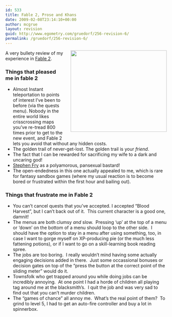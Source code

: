 ```yaml
---
id: 533
title: Fable 2, Prose and Khans
date: 2009-02-08T23:14:10+00:00
author: mcgrue
layout: revision
guid: http://www.egometry.com/gruedorf/256-revision-6/
permalink: /gruedorf/256-revision-6/
---
```

<div style="margin-left:20px; margin-bottom: 20px; float: right;">
  <img src="http://www.egometry.com/i/2009/02/fable2-300x255.jpg" alt="" title="fable2" width="300" height="255" class="alignnone size-medium wp-image-531" />
</div>

A very bullety review of my experience in <a href=http://www.lionhead.com/fable2/Default.aspx>Fable 2</a>.

### Things that pleased me in fable 2

<div>
  <ul>
    <li>
      Almost Instant teleportation to points of interest I&#8217;ve been to before (via the quests menu). Nobody in the entire world likes crisscrossing maps you&#8217;ve re-tread 800 times prior to get to the new event, and Fable 2 lets you avoid that without any hidden costs.
    </li>
    <li>
      The golden trail of never-get-lost. The golden trail is your <i>friend</i>.
    </li>
    <li>
      The fact that I can be rewarded for sacrificing my wife to a dark and uncaring god!
    </li>
    <li>
      <a href="http://www.stephenfry.com/">Stephen Fry</a> as a polyamorous, pansexual bastard!
    </li>
    <li>
      The open-endedness in this one actually appealed to me, which is rare for fantasy sandbox games (where my usual reaction is to become bored or frustrated within the first hour and bailing out).
    </li>
  </ul>
</div>

### Things that frustrate me in Fable 2

<div>
  <ul>
    <li>
      You can&#8217;t cancel quests that you&#8217;ve accepted. I accepted &#8220;Blood Harvest&#8221;, but I can&#8217;t back out of it.  This current character is a good one, damnit!
    </li>
    <li>
      The menus are both clumsy <em>and</em> slow.  Pressing &#8216;up&#8217; at the top of a menu or &#8216;down&#8217; on the bottom of a menu should loop to the other side.  I should have the option to stay in a menu after using something, too, in case I want to gorge myself on XP-producing pie (or the much less fattening potions), or if I want to go on a skill-learning book reading spree.  
    </li>
    <li>
      The jobs are too boring.  I really wouldn&#8217;t mind having some actually engaging decisions added in there.  Just some occassional bonuses or decision gates on top of the &#8220;press the button at the correct point of the sliding meter&#8221; would do it.
    </li>
    <li>
      Townsfolk who get trapped around you while doing jobs can be incredibly annoying.  At one point I had a horde of children all playing tag around me at the blacksmith&#8217;s.  I quit the job and was very sad to find out that you can&#8217;t murder children.
    </li>
    <li>
      The &#8220;games of chance&#8221; all annoy me.  What&#8217;s the real point of them?  To grind to level 5, I had to get an auto-fire controller and buy a lot in spinnerbox.
    </li>
  </ul>
</div>